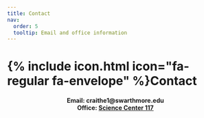```yaml
---
title: Contact
nav:
  order: 5
  tooltip: Email and office information
---
```


# {% include icon.html icon="fa-regular fa-envelope" %}Contact

<div style="text-align: center;">

<h4> 
  Email: craithe1@swarthmore.edu   <br>
  Office: <a href="https://example.com">Science Center 117</a> 
</h4>

</div>



